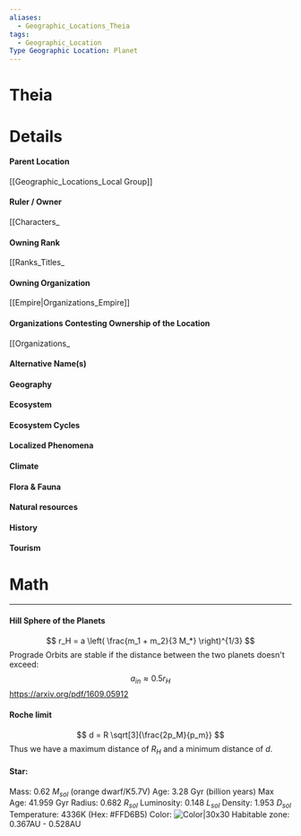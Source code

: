 ```yaml
---
aliases:
  - Geographic_Locations_Theia
tags:
  - Geographic_Location
Type Geographic Location: Planet
---
```

# Theia



# Details
#### Parent Location
[[Geographic_Locations_Local Group]]
#### Ruler / Owner
[[Characters_
#### Owning Rank
[[Ranks_Titles_
#### Owning Organization
[[Empire|Organizations_Empire]]
#### Organizations Contesting Ownership of the Location
[[Organizations_
#### Alternative Name(s)
#### Geography
#### Ecosystem
#### Ecosystem Cycles
#### Localized Phenomena
#### Climate
#### Flora & Fauna
#### Natural resources
#### History
#### Tourism

# Math
---

#### Hill Sphere of the Planets
$$
r_H = a \left( \frac{m_1 + m_2}{3 M_*} \right)^{1/3}
$$
Prograde Orbits are stable if the distance between the two planets doesn't exceed:
$$
a_{in} ≈ 0.5r_H
$$
https://arxiv.org/pdf/1609.05912
#### Roche limit

$$
d = R \sqrt[3]{\frac{2p_M}{p_m}}
$$
Thus we have a maximum distance of $R_H$ and a minimum distance of $d$.

#### Star:
Mass: 0.62 $M_{sol}$ (orange dwarf/K5.7V)
Age: 3.28 Gyr (billion years)
Max Age: 41.959 Gyr
Radius: 0.682 $R_{sol}$
Luminosity: 0.148 $L_{sol}$
Density: 1.953 $D_{sol}$
Temperature: 4336K (Hex: \#FFD6B5)
Color: ![Color|30x30](https://convertingcolors.com/plain-FFD6B5.svg)
Habitable zone: 0.367AU - 0.528AU